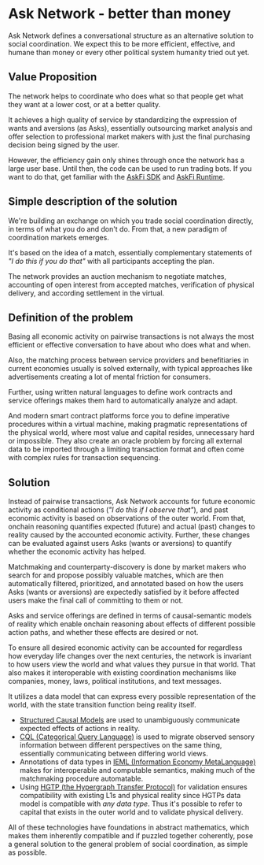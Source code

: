 # Ask Network - better than money

Ask Network defines a conversational structure as an alternative solution to social coordination. We expect this to be more efficient, effective, and humane than money or every other political system humanity tried out yet.

## Value Proposition

The network helps to coordinate who does what so that people get what they want at a lower cost, or at a better quality.

It achieves a high quality of service by standardizing the expression of wants and aversions (as Asks), essentially outsourcing market analysis and offer selection to professional market makers with just the final purchasing decision being signed by the user.

However, the efficiency gain only shines through once the network has a large user base. Until then, the code can be used to run trading bots. If you want to do that, get familiar with the [AskFi SDK](https://github.com/BrunoZell/AskFi.Sdk) and [AskFi Runtime](https://github.com/BrunoZell/AskFi.Runtime).

## Simple description of the solution

We're building an exchange on which you trade social coordination directly, in terms of what you do and don't do. From that, a new paradigm of coordination markets emerges.

It's based on the idea of a match, essentially complementary statements of _"I do this if you do that"_ with all participants accepting the plan.

The network provides an auction mechanism to negotiate matches, accounting of open interest from accepted matches, verification of physical delivery, and according settlement in the virtual.

## Definition of the problem

Basing all economic activity on pairwise transactions is not always the most efficient or effective conversation to have about who does what and when.

Also, the matching process between service providers and benefitiaries in current economies usually is solved externally, with typical approaches like advertisements creating a lot of mental friction for consumers.

Further, using written natural languages to define work contracts and service offerings makes them hard to automatically analyze and adapt.

And modern smart contract platforms force you to define imperative procedures within a virtual machine, making pragmatic representations of the physical world, where most value and capital resides, unnecessary hard or impossible. They also create an oracle problem by forcing all external data to be imported through a limiting transaction format and often come with complex rules for transaction sequencing.

## Solution

Instead of pairwise transactions, Ask Network accounts for future economic activity as conditional actions (_"I do this if I observe that"_), and past economic activity is based on observations of the outer world. From that, onchain reasoning quantifies expected (future) and actual (past) changes to reality caused by the accounted economic activity. Further, these changes can be evaluated against users Asks (wants or aversions) to quantify whether the economic activity has helped.

Matchmaking and counterparty-discovery is done by market makers who search for and propose possibly valuable matches, which are then automatically filtered, prioritized, and annotated based on how the users Asks (wants or aversions) are expectedly satisfied by it before affected users make the final call of committing to them or not.

Asks and service offerings are defined in terms of causal-semantic models of reality which enable onchain reasoning about effects of different possible action paths, and whether these effects are desired or not.

To ensure all desired economic activity can be accounted for regardless how everyday life changes over the next centuries, the network is invariant to how users view the world and what values they pursue in that world. That also makes it interoperable with existing coordination mechanisms like companies, money, laws, political institutions, and text messages.

It utilizes a data model that can express every possible representation of the world, with the state transition function being reality itself.

- [Structured Causal Models](https://www.google.de/books/edition/Causality/wnGU_TsW3BQC) are used to unambiguously communicate expected effects of actions in reality.
- [CQL (Categorical Query Language)](https://journals.plos.org/plosone/article?id=10.1371/journal.pone.0024274) is used to migrate observed sensory information between different perspectives on the same thing, essentially communicating between differing world views.
- Annotations of data types in [IEML (Information Economy MetaLanguage)](https://intlekt.io/2022/10/02/semantic-computing-with-ieml-3/) makes for interoperable and computable semantics, making much of the matchmaking procedure automatable.
- Using [HGTP (the Hypergraph Transfer Protocol)](https://docs.constellationnetwork.io/learn) for validation ensures compatibility with existing L1s and physical reality since HGTPs data model is compatible with _any data type_. Thus it's possible to refer to capital that exists in the outer world and to validate physical delivery.

All of these technologies have foundations in abstract mathematics, which makes them inherently compatible and if puzzled together coherently, pose a general solution to the general problem of social coordination, as simple as possible.
